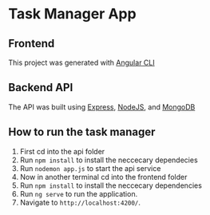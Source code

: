 # Task Manager App

## Frontend

This project was generated with [Angular CLI](https://github.com/angular/angular-cli)

## Backend API

The API was built using [Express](https://expressjs.com/), [NodeJS](https://nodejs.org/en/), and [MongoDB](https://www.mongodb.com/)

## How to run the task manager

1. First cd into the api folder
2. Run `npm install` to install the neccecary dependecies
3. Run `nodemon app.js` to start the api service
4. Now in another terminal cd into the frontend folder
5. Run `npm install` to install the neccecary dependencies
6. Run `ng serve` to run the application.
7. Navigate to `http://localhost:4200/`.
